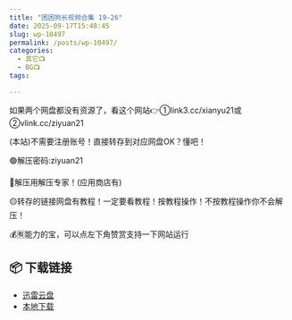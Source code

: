 ```yaml
---
title: "困困狗长视频合集 19-26"
date: 2025-09-17T15:48:45
slug: wp-10497
permalink: /posts/wp-10497/
categories:
  - 其它📺
  - BG📺
tags:

---
```


如果两个网盘都没有资源了，看这个网站👉①link3.cc/xianyu21或②vlink.cc/ziyuan21

(本站)不需要注册账号！直接转存到对应网盘OK？懂吧！

🟢解压密码:ziyuan21

🔵解压用解压专家！(应用商店有)

🟡转存的链接网盘有教程！一定要看教程！按教程操作！不按教程操作你不会解压！

💰🈶能力的宝，可以点左下角赞赏支持一下网站运行

## 📦 下载链接
- [迅雷云盘](https://blziyuan21.com/pay-download/10497?key=1790a1b0ca&down_id=0)
- [本地下载](https://blziyuan21.com/pay-download/10497?key=1790a1b0ca&down_id=1)

